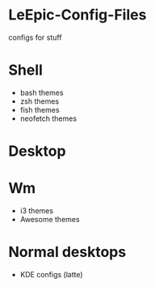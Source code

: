# LeEpic-Config-Files
configs for stuff
# Shell
- bash themes
- zsh themes
- fish themes
- neofetch themes
# Desktop
# Wm
- i3 themes
- Awesome themes
# Normal desktops
- KDE configs (latte)

